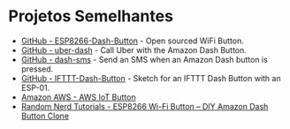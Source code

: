 # Projetos Semelhantes

* [GitHub - ESP8266-Dash-Button](https://github.com/DeqingSun/ESP8266-Dash-Button) - Open sourced WiFi Button.
* [GitHub - uber-dash](https://github.com/geoffrey/uber-dash) - Call Uber with the Amazon Dash Button.
* [GitHub - dash-sms](https://github.com/sanzgiri/dash-sms) - Send an SMS when an Amazon Dash button is pressed.
* [GitHub - IFTTT-Dash-Button](https://github.com/SensorsIot/IFTTT-Dash-Button) - Sketch for an IFTTT Dash Button with an ESP-01.
* [Amazon AWS - AWS IoT Button](https://aws.amazon.com/iotbutton/)
* [Random Nerd Tutorials - ESP8266 Wi-Fi Button – DIY Amazon Dash Button Clone](https://randomnerdtutorials.com/esp8266-wi-fi-button-diy-amazon-dash-button-clone/)
